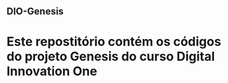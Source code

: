 ## DIO-Genesis
# Este repostitório contém os códigos do projeto Genesis do curso Digital Innovation One
